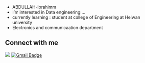 -  ABDULLAH-ibrahimm
-  I’m interested in Data engineering  ...
-  currently learning  : student at college of Engineering at Helwan university
- Electronics and communicaation department 

  
<!-- Conecct section -->

<h2>Connect with me </h3>
    <p>
        <a href="https://www.linkedin.com/in/abdullah-ibrahim-mahmoud-647490282?utm_source=share&utm_campaign=share_via&utm_content=profile&utm_medium=ios_app"><img src="https://img.shields.io/badge/-Abdullah%20Ibrahim%20-blue?style=plastic&amp;labelColor=blue&amp;logo=LinkedIn&amp;link=https://www.linkedin.com/in/abdullah-ibrahim-mahmoud-647490282?utm_source=share&utm_campaign=share_via&utm_content=profile&utm_medium=ios_app"></a> 
<a href="https://www.toopabdullah@gmail.com"><img src="https://img.shields.io/badge/-abdullah Ibrahim-informational?style=plastic&amp;labelColor=blue&amp;logo=Gmail&amp;link=https://toopabdullah@gmail.com" alt="Gmail Badge"></a>
   </p>

<!---
ABDULLAH-ibrahimm/ABDULLAH-ibrahimm is a ✨ special ✨ repository because its `README.md` (this file) appears on your GitHub profile.
You can click the Preview link to take a look at your changes.
--->
